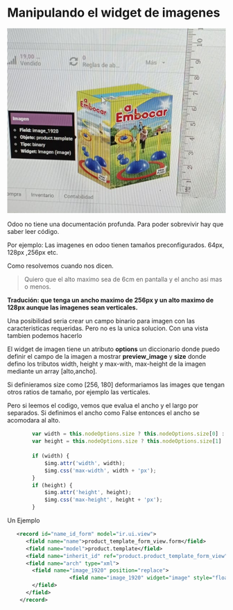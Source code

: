# Manipulando el widget de imagenes

![Algo asi](regla.jpeg)

Odoo no tiene una documentación profunda. Para poder sobrevivir hay que saber leer código.

Por ejemplo:
Las imagenes en odoo tienen tamaños preconfigurados. 64px, 128px ,256px etc. 

Como resolvemos cuando nos dicen. 

> Quiero que el alto maximo sea de 6cm en pantalla y el ancho asi mas o menos. 

**Tradución: que tenga un ancho maximo de 256px y un alto maximo de 128px aunque las imagenes sean verticales.**

Una posibilidad seria crear un campo binario para imagen con las caracteristicas requeridas. 
Pero no es la unica solucion. Con una vista tambien podemos hacerlo

El widget de imagen tiene un atributo **options** un diccionario donde puedo definir el campo de la imagen a mostrar **preview_image** y **size** donde defino los tributos width, height y max-with, max-height de la imagen mediante un array [alto,ancho].

Si definieramos size como [256, 180] deformariamos las images que tengan otros ratios de tamaño, por ejemplo las verticales.

Pero si leemos el codigo, vemos que evalua el ancho y el largo por separados. Si definimos el ancho como False entonces el ancho se acomodara al alto.

```javascript
        var width = this.nodeOptions.size ? this.nodeOptions.size[0] : this.attrs.width;
        var height = this.nodeOptions.size ? this.nodeOptions.size[1] : this.attrs.height;
        
        if (width) {
            $img.attr('width', width);
            $img.css('max-width', width + 'px');
        }
        if (height) {
            $img.attr('height', height);
            $img.css('max-height', height + 'px');
        }        
```

Un Ejemplo

```xml
   <record id="name_id_form" model="ir.ui.view">
      <field name="name">product_template_form_view.form</field>
      <field name="model">product.template</field>
      <field name="inherit_id" ref="product.product_template_form_view"/>
      <field name="arch" type="xml">
        <field name="image_1920" position="replace">
                    <field name="image_1920" widget="image" style="float:right;max-heigth:100px;"  options="{'preview_image': 'image_256','size': [False, 180]}'}"/>
        </field>
      </field>
    </record>
 ```

